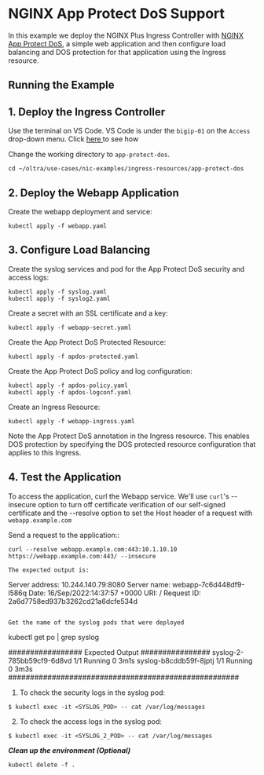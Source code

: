 # NGINX App Protect DoS Support

In this example we deploy the NGINX Plus Ingress Controller with [NGINX App Protect DoS](https://www.nginx.com/products/nginx-app-protect-dos/), a simple web application and then configure load balancing and DOS protection for that application using the Ingress resource.

## Running the Example

## 1. Deploy the Ingress Controller

Use the terminal on VS Code. VS Code is under the `bigip-01` on the `Access` drop-down menu. Click <a href="https://raw.githubusercontent.com/F5EMEA/oltra/main/vscode.png"> here </a> to see how 

Change the working directory to `app-protect-dos`.
```
cd ~/oltra/use-cases/nic-examples/ingress-resources/app-protect-dos
```

## 2. Deploy the Webapp Application

Create the webapp deployment and service:
```
kubectl apply -f webapp.yaml
```

## 3. Configure Load Balancing
Create the syslog services and pod for the App Protect DoS security and access logs:
```
kubectl apply -f syslog.yaml
kubectl apply -f syslog2.yaml
```
Create a secret with an SSL certificate and a key:
```
kubectl apply -f webapp-secret.yaml
```
Create the App Protect DoS Protected Resource:
```
kubectl apply -f apdos-protected.yaml
```
Create the App Protect DoS policy and log configuration:
```
kubectl apply -f apdos-policy.yaml
kubectl apply -f apdos-logconf.yaml
```
Create an Ingress Resource:
```
kubectl apply -f webapp-ingress.yaml
```
Note the App Protect DoS annotation in the Ingress resource. This enables DOS protection by specifying the DOS protected resource configuration that applies to this Ingress.

## 4. Test the Application

To access the application, curl the Webapp service. We'll use `curl`'s --insecure option to turn off certificate verification of our self-signed
certificate and the --resolve option to set the Host header of a request with `webapp.example.com`

Send a request to the application::
```
curl --resolve webapp.example.com:443:10.1.10.10 https://webapp.example.com:443/ --insecure

The expected output is:
```
Server address: 10.244.140.79:8080
Server name: webapp-7c6d448df9-l586q
Date: 16/Sep/2022:14:37:57 +0000
URI: /
Request ID: 2a6d7758ed937b3262cd21a6dcfe534d
```

Get the name of the syslog pods that were deployed
```
kubectl get po | grep syslog

#################   Expected Output   ################
syslog-2-785bb59cf9-6d8vd    1/1     Running   0              3m1s
syslog-b8cddb59f-8jptj       1/1     Running   0              3m3s
#####################################################

1. To check the security logs in the syslog pod:
```
$ kubectl exec -it <SYSLOG_POD> -- cat /var/log/messages
```
2. To check the access logs in the syslog pod:
```
$ kubectl exec -it <SYSLOG_2_POD> -- cat /var/log/messages
```

***Clean up the environment (Optional)***
```
kubectl delete -f .
```    